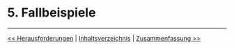 # 5. Fallbeispiele

---
[<< Herausforderungen](05_herausforderungen.md) | [Inhaltsverzeichnis](02_toc.md) | [Zusammenfassung >>](07_zusammenfassung.md)
